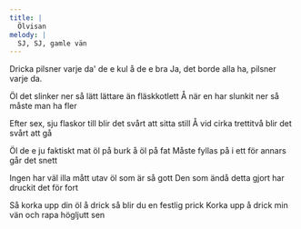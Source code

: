 ```yaml
---
title: |
  Ölvisan
melody: |
  SJ, SJ, gamle vän
---
```

Dricka pilsner varje da'
de e kul å de e bra
Ja, det borde alla ha,
pilsner varje da.

Öl det slinker ner så lätt
lättare än fläskkotlett
Å när en har slunkit ner
så måste man ha fler

Efter sex, sju flaskor till
blir det svårt att sitta still
Å vid cirka trettitvå
blir det svårt att gå

Öl de e ju faktiskt mat
öl på burk å öl på fat
Måste fyllas på i ett
för annars går det snett

Ingen har väl illa mått
utav öl som är så gott
Den som ändå detta gjort
har druckit det för fort

Så korka upp din öl å drick
så blir du en festlig prick
Korka upp å drick min vän
och rapa högljutt sen